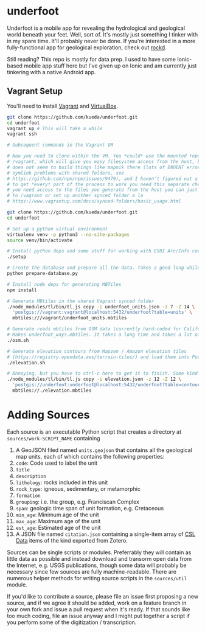 # underfoot
Underfoot is a mobile app for revealing the hydrological and geological world beneath your feet. Well, sort of. It's mostly just something I tinker with in my spare time. It'll probably never be done. If you're interested in a more fully-functional app for geological exploration, check out [rockd](https://rockd.org).

Still reading? This repo is mostly for data prep. I used to have some Ionic-based mobile app stuff here but I've given up on Ionic and am currently just tinkering with a native Android app.

## Vagrant Setup
You'll need to install [Vagrant](https://www.vagrantup.com/) and [VirtualBox](https://www.virtualbox.org/).
```bash
git clone https://github.com/kueda/underfoot.git
cd underfoot
vagrant up # This will take a while
vagrant ssh

# Subsequent commands in the Vagrant VM

# Now you need to clone within the VM. You *could* use the mounted repo at
# /vagrant, which will give you easy filesystem access from the host, but npm
# does not seem to build things like mapnik there (lots of ENOENT errors due to
# symlink problems with shared folders, see
# https://github.com/npm/npm/issues/9479), and I haven't figured out a fix, so
# to get *every* part of the process to work you need this separate checkout. If
# you need access to the files you generate from the host you can just move them
# to /vagrant or set up another synced folder a la
# https://www.vagrantup.com/docs/synced-folders/basic_usage.html

git clone https://github.com/kueda/underfoot.git
cd underfoot

# Set up a python virtual environment
virtualenv venv -p python3 --no-site-packages
source venv/bin/activate

# Install python deps and some stuff for working with ESRI Arc/Info coverages
./setup

# Create the database and prepare all the data. Takes a good long while.
python prepare-database.py

# Install node deps for generating MBTiles
npm install

# Generate MBtiles in the shared Vagrant synced folder
./node_modules/tl/bin/tl.js copy -i underfoot_units.json -z 7 -Z 14 \
  'postgis://vagrant:vagrant@localhost:5432/underfoot?table=units' \
  mbtiles:///vagrant/underfoot_units.mbtiles

# Generate roads mbtiles from OSM data (currently hard-coded for California)
# Makes underfoot_ways.mbtiles. It takes a long time and takes a lot of disk.
./osm.sh

# Generate elevation contours from Mapzen / Amazon elevation tiles
# (https://registry.opendata.aws/terrain-tiles/) and load them into PostGIS
./elevation.sh

# Annoying, but you have to ctrl-c here to get it to finish. Some kind of bug in tl.
./node_modules/tl/bin/tl.js copy -i elevation.json -z 12 -Z 12 \
  'postgis://underfoot:underfoot@localhost:5432/underfoot?table=contours12' \
  mbtiles://./elevation.mbtiles
```

# Adding Sources

Each source is an executable Python script that creates a directory at `sources/work-SCRIPT_NAME` containing

1. A GeoJSON filed named `units.geojson` that contains all the geological map units, each of which contains the following properties:
  1. `code`: Code used to label the unit
  1. `title`
  1. `description`
  1. `lithology`: rocks included in this unit
  1. `rock_type`: igneous, sedimentary, or metamorphic
  1. `formation`
  1. `grouping`: i.e. the group, e.g. Franciscan Complex 
  1. `span`: geologic time span of unit formation, e.g. Cretaceous
  1. `min_age`: Minimum age of the unit
  1. `max_age`: Maximum age of the unit
  1. `est_age`: Estimated age of the unit
1. A JSON file named `citation.json` containing a single-item array of [CSL Data](https://github.com/citation-style-language/schema/blob/master/csl-data.json) items of the kind exported from Zotero.

Sources can be single scripts or modules. Preferrably they will contain as little data as possible and instead download and transorm open data from the Internet, e.g. USGS publications, though some data will probably be necessary since few sources are fully machine-readable. There are numerous helper methods for writing source scripts in the `sources/util` module.

If you'd like to contribute a source, please file an issue first proposing a new source, and if we agree it should be added, work on a feature branch in your own fork and issue a pull request when it's ready. If that sounds like too much coding, file an issue anyway and I might put together a script if you perform some of the digitization / transcription.
